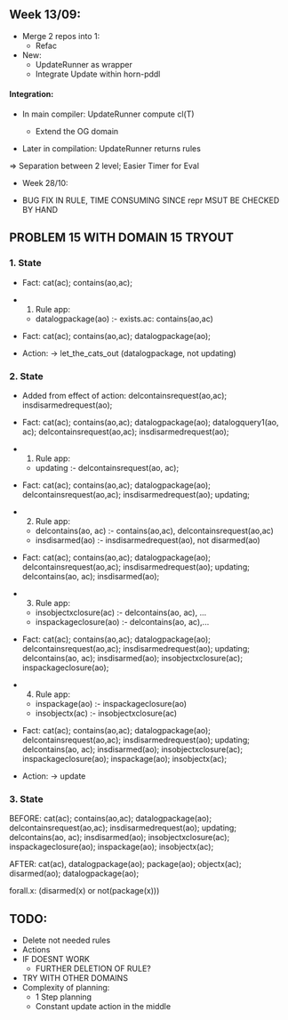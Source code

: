 ## Week 13/09:

* Merge 2 repos into 1:
    - Refac
* New:
    - UpdateRunner as wrapper
    - Integrate Update within horn-pddl

#### Integration:

* In main compiler: UpdateRunner compute cl(T)
    - Extend the OG domain

* Later in compilation: UpdateRunner returns rules

=> Separation between 2 level; Easier Timer for Eval


* Week 28/10:

- BUG FIX IN RULE, TIME CONSUMING SINCE repr MSUT BE CHECKED BY HAND


## PROBLEM 15 WITH DOMAIN 15 TRYOUT

### 1. State

* Fact: cat(ac); contains(ao,ac);

* 1. Rule app:
    - datalogpackage(ao) :- exists.ac: contains(ao,ac)

* Fact: cat(ac); contains(ao,ac); datalogpackage(ao);

* Action:
    -> let_the_cats_out (datalogpackage, not updating)

### 2. State

* Added from effect of action: delcontainsrequest(ao,ac); insdisarmedrequest(ao);

* Fact: cat(ac); contains(ao,ac); datalogpackage(ao); datalogquery1(ao, ac); delcontainsrequest(ao,ac); insdisarmedrequest(ao);

* 1. Rule app:
    - updating :- delcontainsrequest(ao, ac);

* Fact: cat(ac); contains(ao,ac); datalogpackage(ao); delcontainsrequest(ao,ac); insdisarmedrequest(ao); updating;

* 2. Rule app:
    - delcontains(ao, ac) :- contains(ao,ac), delcontainsrequest(ao,ac)
    - insdisarmed(ao) :- insdisarmedrequest(ao), not disarmed(ao)

* Fact: cat(ac); contains(ao,ac); datalogpackage(ao); delcontainsrequest(ao,ac); insdisarmedrequest(ao); updating; delcontains(ao, ac); insdisarmed(ao);

* 3. Rule app:
    - insobjectxclosure(ac) :- delcontains(ao, ac), ...
    - inspackageclosure(ao) :- delcontains(ao, ac),...

* Fact: cat(ac); contains(ao,ac); datalogpackage(ao); delcontainsrequest(ao,ac); insdisarmedrequest(ao); updating; delcontains(ao, ac); insdisarmed(ao); insobjectxclosure(ac); inspackageclosure(ao);

* 4. Rule app:
    - inspackage(ao) :- inspackageclosure(ao)
    - insobjectx(ac) :- insobjectxclosure(ac)

* Fact: cat(ac); contains(ao,ac); datalogpackage(ao); delcontainsrequest(ao,ac); insdisarmedrequest(ao); updating; delcontains(ao, ac); insdisarmed(ao); insobjectxclosure(ac); inspackageclosure(ao); inspackage(ao); insobjectx(ac);

* Action:
    -> update

### 3. State

BEFORE: cat(ac); contains(ao,ac); datalogpackage(ao); delcontainsrequest(ao,ac); insdisarmedrequest(ao); updating; delcontains(ao, ac); insdisarmed(ao); insobjectxclosure(ac); inspackageclosure(ao); inspackage(ao); insobjectx(ac);

AFTER: cat(ac), datalogpackage(ao); package(ao); objectx(ac); disarmed(ao); datalogpackage(ao);

forall.x: (disarmed(x) or not(package(x)))


## TODO:

* Delete not needed rules
* Actions
* IF DOESNT WORK
    - FURTHER DELETION OF RULE?
* TRY WITH OTHER DOMAINS
* Complexity of planning:
    - 1 Step planning
    - Constant update action in the middle
